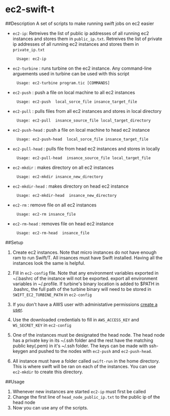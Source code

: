 # ec2-swift-t

##Description
A set of scripts to make running swift jobs on ec2 easier

* `ec2-ip`: Retreives the list of public ip addresses of all running ec2 instances and stores them in `public_ip.txt`. Retreives the list of private ip addresses of all running ec2 instances and stores them in `private_ip.txt`
```
     Usage: ec2-ip
```
* `ec2-turbine` : runs turbine on the ec2 instance. Any command-line arguements used in turbine can be used with this script
```
     Usage: ec2-turbine program.tic [COMMANDS] 
```
* `ec2-push` : push a file on local machine to all ec2 instances
```
     Usage: ec2-push  local_sorce_file insance_target_file
```
* `ec2-pull` : pulls files from all ec2 instances and stores in local directory
```
     Usage: ec2-pull  insance_source_file local_target_directory
``` 
* `ec2-push-head` : push a file on local machine to head ec2 instance
```
     Usage: ec2-push-head  local_sorce_file insance_target_file
```
* `ec2-pull-head` : pulls file from head ec2 instances and stores in locally
```
     Usage: ec2-pull-head  insance_source_file local_target_file
``` 
* `ec2-mkdir` : makes directory on all ec2 instances
```
     Usage: ec2-mkdir insance_new_directory
``` 
* `ec2-mkdir-head` : makes directory on head ec2 instance
```
     Usage: ec2-mkdir-head  insance_new_directory
```
* `ec2-rm` : remove file on all ec2 instances
```
     Usage: ec2-rm insance_file
``` 
* `ec2-rm-head` : removes file on head ec2 instance
```
     Usage: ec2-rm-head  insance_file
```

##Setup
1. Create ec2 instances. Note that micro instances do not have enough ram to run Swift/T. All insances must have Swift installed. Having all the instances look the same is helpful. 

2. Fill in `ec2-config` file. Note that any environment variables exported in ~/.bashrc of the instance will not be exported. export all environment variables in ~/.profile. If turbine's binary location is added to $PATH in .bashrc, the full path of the turbine binary will need to be stored in  `SWIFT_EC2_TURBINE_PATH` in `ec2-config`
3. If you don't have a AWS user with administative permissions [create a user](http://docs.aws.amazon.com/IAM/latest/UserGuide/ManagingCredentials.html). 
4. Use the downloaded credentials to fill in `AWS_ACCESS_KEY` and `WS_SECRET_KEY` in `ec2-config`


5. One of the instances must be designated the head node. The head node has a private key in its ~/.ssh folder and the rest have the matching public key(.pem) in it's  ~/.ssh folder. The keys can be made with ssh-keygen and pushed to the nodes with `ec2-push` and `ec2-push-head`.
6. All instance must have a folder called `swift-run` in the home directory. This is where swift will be ran on each of the instances. You can use `ec2-mkdir` to create this directory. 

##Usage
1. Whenever new instances are started `ec2-ip` must first be called
2. Change the first line of `head_node_public_ip.txt` to the public ip of the head node
3. Now you can use any of the scripts.



